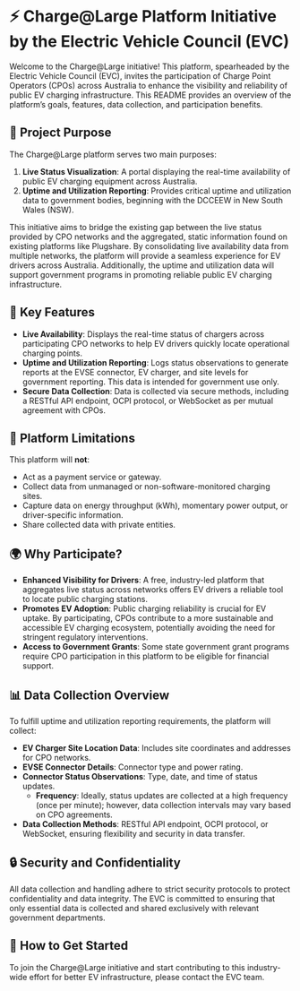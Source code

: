 # ⚡ Charge@Large Platform Initiative by the Electric Vehicle Council (EVC)

Welcome to the Charge@Large initiative! This platform, spearheaded by the Electric Vehicle Council (EVC), invites the participation of Charge Point Operators (CPOs) across Australia to enhance the visibility and reliability of public EV charging infrastructure. This README provides an overview of the platform’s goals, features, data collection, and participation benefits.

## 🎯 Project Purpose

The Charge@Large platform serves two main purposes:
1. **Live Status Visualization**: A portal displaying the real-time availability of public EV charging equipment across Australia.
2. **Uptime and Utilization Reporting**: Provides critical uptime and utilization data to government bodies, beginning with the DCCEEW in New South Wales (NSW).

This initiative aims to bridge the existing gap between the live status provided by CPO networks and the aggregated, static information found on existing platforms like Plugshare. By consolidating live availability data from multiple networks, the platform will provide a seamless experience for EV drivers across Australia. Additionally, the uptime and utilization data will support government programs in promoting reliable public EV charging infrastructure.

## 🌟 Key Features

- **Live Availability**: Displays the real-time status of chargers across participating CPO networks to help EV drivers quickly locate operational charging points.
- **Uptime and Utilization Reporting**: Logs status observations to generate reports at the EVSE connector, EV charger, and site levels for government reporting. This data is intended for government use only.
- **Secure Data Collection**: Data is collected via secure methods, including a RESTful API endpoint, OCPI protocol, or WebSocket as per mutual agreement with CPOs.

## 🚫 Platform Limitations

This platform will **not**:
- Act as a payment service or gateway.
- Collect data from unmanaged or non-software-monitored charging sites.
- Capture data on energy throughput (kWh), momentary power output, or driver-specific information.
- Share collected data with private entities.

## 🌍 Why Participate?

- **Enhanced Visibility for Drivers**: A free, industry-led platform that aggregates live status across networks offers EV drivers a reliable tool to locate public charging stations.
- **Promotes EV Adoption**: Public charging reliability is crucial for EV uptake. By participating, CPOs contribute to a more sustainable and accessible EV charging ecosystem, potentially avoiding the need for stringent regulatory interventions.
- **Access to Government Grants**: Some state government grant programs require CPO participation in this platform to be eligible for financial support.

## 📊 Data Collection Overview

To fulfill uptime and utilization reporting requirements, the platform will collect:
- **EV Charger Site Location Data**: Includes site coordinates and addresses for CPO networks.
- **EVSE Connector Details**: Connector type and power rating.
- **Connector Status Observations**: Type, date, and time of status updates.
  - **Frequency**: Ideally, status updates are collected at a high frequency (once per minute); however, data collection intervals may vary based on CPO agreements.
- **Data Collection Methods**: RESTful API endpoint, OCPI protocol, or WebSocket, ensuring flexibility and security in data transfer.

## 🔒 Security and Confidentiality

All data collection and handling adhere to strict security protocols to protect confidentiality and data integrity. The EVC is committed to ensuring that only essential data is collected and shared exclusively with relevant government departments.

## 🚀 How to Get Started

To join the Charge@Large initiative and start contributing to this industry-wide effort for better EV infrastructure, please contact the EVC team.
